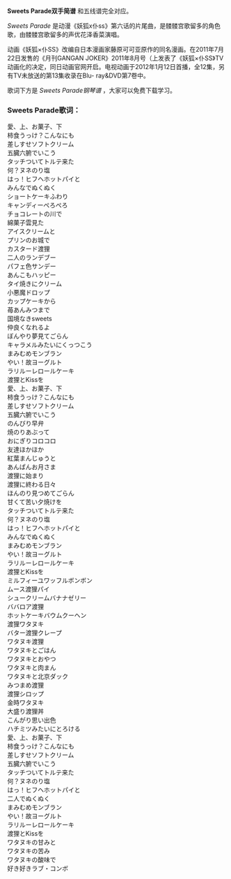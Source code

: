 

**Sweets Parade双手简谱** 和五线谱完全对应。

_Sweets Parade_ 是动漫《妖狐x仆ss》第六话的片尾曲，是髅髅宫歌留多的角色歌，由髅髅宫歌留多的声优花泽香菜演唱。

动画《妖狐×仆SS》改编自日本漫画家藤原可可亚原作的同名漫画。在2011年7月22日发售的《月刊GANGAN
JOKER》2011年8月号（上发表了《妖狐×仆SS》TV动画化的决定，同日动画官网开启。电视动画于2012年1月12日首播，全12集，另有TV未放送的第13集收录在Blu-
ray&DVD第7卷中。

歌词下方是 _Sweets Parade钢琴谱_ ，大家可以免费下载学习。

### Sweets Parade歌词：

愛、上、お菓子、下  
柿食うっけ？こんなにも  
差しすせソフトクリーム  
五臓六腑でいこう  
タッチついてトルテ来た  
何？ヌネのり塩  
はっ！ヒフヘホットパイと  
みんなでぬくぬく  
ショートケーキふわり  
キャンディーぺろぺろ  
チョコレートの川で  
綿菓子雲見た  
アイスクリームと  
プリンのお城で  
カスタード渡狸  
二人のランデブー  
パフェ色サンデー  
あんこもハッピー  
タイ焼きにクリーム  
小悪魔ドロップ  
カップケーキから  
苺あんみつまで  
国境なきsweets  
仲良くなれるよ  
ぼんやり夢見てごらん  
キャラメルみたいにくっつこう  
まみむめモンブラン  
やい！故ヨーグルト  
ラリルーレロールケーキ  
渡狸とKissを  
愛、上、お菓子、下  
柿食うっけ？こんなにも  
差しすせソフトクリーム  
五臓六腑でいこう  
のんびり早弁  
焼のりあぶって  
おにぎりコロコロ  
友達ほかほか  
紅葉まんじゅうと  
あんぱんお月さま  
渡狸に始まり  
渡狸に終わる日々  
ほんのり見つめてごらん  
甘くて苦い夕焼けを  
タッチついてトルテ来た  
何？ヌネのり塩  
はっ！ヒフヘホットパイと  
みんなでぬくぬく  
まみむめモンブラン  
やい！故ヨーグルト  
ラリルーレロールケーキ  
渡狸とKissを  
ミルフィーユワッフルボンボン  
ムース渡狸パイ  
シュークリームバナナゼリー  
ババロア渡狸  
ホットケーキバウムクーヘン  
渡狸ワタヌキ  
バター渡狸クレープ  
ワタヌキ渡狸  
ワタヌキとごはん  
ワタヌキとおやつ  
ワタヌキと肉まん  
ワタヌキと北京ダック  
みつまめ渡狸  
渡狸シロップ  
金時ワタヌキ  
大盛り渡狸丼  
こんがり思い出色  
ハチミツみたいにとろける  
愛、上、お菓子、下  
柿食うっけ？こんなにも  
差しすせソフトクリーム  
五臓六腑でいこう  
タッチついてトルテ来た  
何？ヌネのり塩  
はっ！ヒフヘホットパイと  
二人でぬくぬく  
まみむめモンブラン  
やい！故ヨーグルト  
ラリルーレロールケーキ  
渡狸とKissを  
ワタヌキの甘みと  
ワタヌキの苦み  
ワタヌキの酸味で  
好き好きラブ・コンボ

